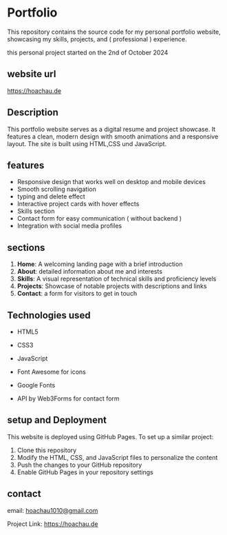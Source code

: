 # Portfolio

This repository contains the source code for my personal portfolio website, showcasing my skills, projects, and ( professional ) experience.

this personal project started on the 2nd of October 2024

## website url

https://hoachau.de

## Description

This portfolio website serves as a digital resume and project showcase. It features a clean, modern design with smooth animations and a responsive layout. The site is built using HTML,CSS und JavaScript. 



## features

- Responsive design that works well on desktop and mobile devices
- Smooth scrolling navigation
- typing and delete effect
- Interactive project cards with hover effects
- Skills section
- Contact form for easy communication ( without backend )
- Integration with social media profiles

## sections

1. **Home**: A welcoming landing page with a brief introduction
2. **About**: detailed information about me and interests
3. **Skills**: A visual representation of technical skills and proficiency levels
4. **Projects**: Showcase of notable projects with descriptions and links
5. **Contact**: a form for visitors to get in touch

## Technologies used

- HTML5
- CSS3
- JavaScript
  
- Font Awesome for icons
- Google Fonts
- API by Web3Forms for contact form

## setup and Deployment

This website is deployed using GitHub Pages. To set up a similar project:

1. Clone this repository
2. Modify the HTML, CSS, and JavaScript files to personalize the content
3. Push the changes to your GitHub repository
4. Enable GitHub Pages in your repository settings

## contact

email: hoachau1010@gmail.com

Project Link: https://hoachau.de

